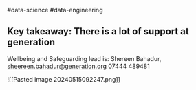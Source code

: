 #data-science #data-engineering 


## Key takeaway: There is a lot of support at generation

Wellbeing and Safeguarding lead is: Shereen Bahadur, sheereen.bahadur@generation.org 07444 489481

![[Pasted image 20240515092247.png]]